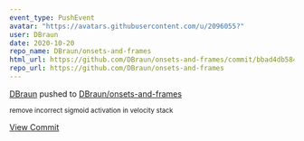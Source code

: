 ```yaml
---
event_type: PushEvent
avatar: "https://avatars.githubusercontent.com/u/2096055?"
user: DBraun
date: 2020-10-20
repo_name: DBraun/onsets-and-frames
html_url: https://github.com/DBraun/onsets-and-frames/commit/bbad4db5841345e63614293460c64d687ea91f9e
repo_url: https://github.com/DBraun/onsets-and-frames
---
```


<a href='https://github.com/DBraun' target='_blank'>DBraun</a> pushed to <a href='https://github.com/DBraun/onsets-and-frames' target='_blank'>DBraun/onsets-and-frames</a>

<small>remove incorrect sigmoid activation in velocity stack</small>

<a href='https://github.com/DBraun/onsets-and-frames/commit/bbad4db5841345e63614293460c64d687ea91f9e' target='_blank'>View Commit</a>